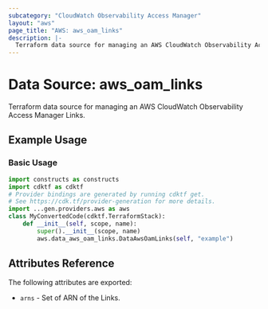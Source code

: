 ```yaml
---
subcategory: "CloudWatch Observability Access Manager"
layout: "aws"
page_title: "AWS: aws_oam_links"
description: |-
  Terraform data source for managing an AWS CloudWatch Observability Access Manager Links.
---
```


# Data Source: aws_oam_links

Terraform data source for managing an AWS CloudWatch Observability Access Manager Links.

## Example Usage

### Basic Usage

```python
import constructs as constructs
import cdktf as cdktf
# Provider bindings are generated by running cdktf get.
# See https://cdk.tf/provider-generation for more details.
import ...gen.providers.aws as aws
class MyConvertedCode(cdktf.TerraformStack):
    def __init__(self, scope, name):
        super().__init__(scope, name)
        aws.data_aws_oam_links.DataAwsOamLinks(self, "example")
```

## Attributes Reference

The following attributes are exported:

* `arns` - Set of ARN of the Links.

<!-- cache-key: cdktf-0.17.0-pre.15 input-d1fc239a4aad3f0c4ab6998f154265cebd1fe9193eaa7081e82d23f95efef0e4 -->